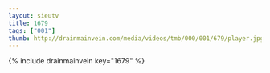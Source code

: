 ```yaml
--- 
layout: sieutv
title: 1679
tags: ["001"]
thumb: http://drainmainvein.com/media/videos/tmb/000/001/679/player.jpg
---
```

{% include drainmainvein key="1679" %} 
